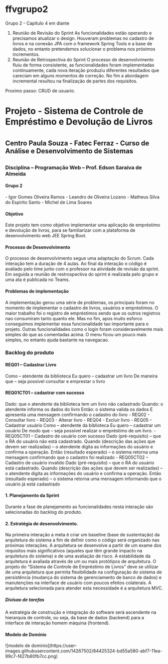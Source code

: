 # ffvgrupo2
Grupo 2 - Capítulo 4 em diante
1) Reunião de Revisão do Sprint
As funcionalidades estão operando e precisamos atualizar o design. Houveram problemas no cadastro de livros
e na conexão JPA com o framework Spring Tools e a base de dados, no entanto pretendemos solucionar o problema
nos próximos incrementos.
2) Reunião de Retrospectiva do Sprint
O processo de desenvolvimento fluiu de forma consistente, as funcionalidades foram implementadas continuamente,
cada nova iteração produziu diferentes resultados que careciam em alguns momentos de correção. No fim a abordagem
incremental resultou na finalização de partes dos requisitos.

Proximo passo: CRUD de usuario.
<h1>Projeto - Sistema de Controle de Empréstimo e Devolução de Livros<h1>
<h2>Centro Paula Souza - Fatec Ferraz - Curso de Análise e Desenvolvimento de Sistemas<h2>
<h3>Disciplina – Programação Web – Prof. Edson Saraiva de Almeida</h3>
<h4>Grupo 2</h4>
- Igor Gomes Oliveira Ramos
- Leandro de Oliveira Lozano
- Matheus Silva do Espirito Santo
- Michel de Lima Soares
  
<h4>Objetivo</h4>
<p>Este projeto tem como objetivo implementar uma aplicação de empréstimo e devolução de livros, para se familiarizar com a
plataforma de desenvolvimento web JEE Spring Boot.</p>
  
<h4>Processo de Desenvolvimento</h4>
O processo de desenvolvimento segue uma adaptação do Scrum. Cada interação tem a duração de 4 aulas. Ao final da interação o
código é avaliado pelo time junto com o professor na atividade de revisão da sprint. Em seguida a reunião de restrospectiva do sprint é
realizada pelo grupo e uma ata é publicada no Teams.

<h4>Problemas de implementação</h4>
<p>A implementação gerou uma série de problemas, os principais foram no momento de implementar o cadastro de livros, usuários e empréstimos.
O maior trabalho foi o registro de empréstimos sendo que os outros registros nao consumiram tanto quanto ele. Mas no fim, apos muito
esforco conseguimos implementar essa funcionalidade tao importante para o projeto. Outras funcionalidades como o login foram consideravelmente
mais simples do que as comentadas acima. O menu ficou um pouco mais simples, no entanto ajuda bastante na navegacao.</p>

<h3>Backlog do produto</h3>
<h4>REQ01 – Cadastrar Livro</h4>
Como – atendente da biblioteca
Eu quero – cadastrar um livro
De maneira que – seja possível consultar e emprestar o livro

<h4>REQ01CT01 – cadastrar com sucesso</h4>
Dado: que o atendente da biblioteca tem um livro não cadastrado
Quando: o atendente informa os dados do livro
Então: o sistema valida os dados E apresenta uma mensagem confirmando o cadastro do livro
- REQ02 - Consultar livro
- REQ03 - Alterar livro
- REQ04 - Excluir livro
- REQ05 – Cadastrar usuário
Como – atendente da biblioteca
Eu quero – cadastrar um usuário
De modo que – seja possível realizar o empréstimo de um livro.
- REQ05CT01 – Cadastro de usuário com sucesso
Dado (pré-requisito) – que o RA do usuário não está cadastrado.
Quando (descrição das ações que devem ser realizadas) – o atendente digita as informações do usuário e confirma a operação.
Então (resultado esperado) – o sistema retorna uma mensagem confirmando que o cadastro foi realizado
- REQ05CT02 – Cadastro de usuário invalido
Dado (pré-requisito) – que o RA do usuário está cadastrado.
Quando (descrição das ações que devem ser realizadas) – o atendente digita as informações do usuário e confirma a operação.
Então (resultado esperado) – o sistema retorna uma mensagem informando que o usuário já está cadastrado
<h4>1. Planejamento da Sprint</h4>
Durante a fase de planejamento as funcionalidades nesta interação são selecionadas do backlog do produto.
<h4>2. Estratégia de desenvolvimento.</h4>
Na primeira interação a meta é criar um baseline (base de sustentação) da arquitetura do sistema a fim de definir como o código será
organizado nas próximas interações. A arquitetura se desenvolve a partir de um exame dos requisitos mais significativos (aqueles que
têm grande impacto na arquitetura do sistema) e de uma avaliação de risco. A estabilidade da arquitetura é avaliada através de um ou
mais protótipos de arquitetura. O projeto do “Sistema de Controle de Empréstimo de Livros” deve se utilizar de uma arquitetura que
permita flexibilidade na configuração do sistema de persistência (mudança do sistema de gerenciamento de banco de dados) e
manutenções na interface de usuário com poucos efeitos colaterais. A arquitetura selecionada para atender esta necessidade é a
arquitetura MVC.
<h5>Divisao de tarefas</h5>
A estratégia de construção e integração do software será ascendente na hierarquia de controle, ou seja, da base de dados (backend) para
a interface de interação homem máquina (frontend).
<h4>Modelo de Domínio</h4>
![modelo de dominio](https://user-images.githubusercontent.com/14267502/84425324-bd55a580-abf7-11ea-99c7-f427b80fb7cc.png)
